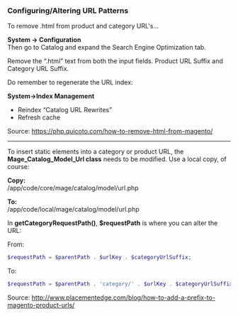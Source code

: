 ### Configuring/Altering URL Patterns

To remove .html from product and category URL's...

**System -> Configuration**  
Then go to Catalog and expand the Search Engine Optimization tab.

Remove the “.html” text from both the input fields. Product URL Suffix and Category URL Suffix.

Do remember to regenerate the URL index:

**System->Index Management**
* Reindex “Catalog URL Rewrites”
* Refresh cache

Source: https://php.quicoto.com/how-to-remove-html-from-magento/

* * *

To insert static elements into a category or product URL, the **Mage_Catalog_Model_Url class** needs to be modified. Use a local copy, of course:

**Copy:**  
/app/code/core/mage/catalog/model/url.php

**To:**  
/app/code/local/mage/catalog/model/url.php

In **getCategoryRequestPath()**, **$requestPath** is where you can alter the URL:

From:
```php
$requestPath = $parentPath . $urlKey . $categoryUrlSuffix;
```

To:
```php
$requestPath = $parentPath . 'category/' . $urlKey . $categoryUrlSuffix;
```

Source: http://www.placementedge.com/blog/how-to-add-a-prefix-to-magento-product-urls/
